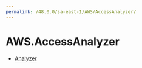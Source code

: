 ```yaml
---
permalink: /48.0.0/sa-east-1/AWS/AccessAnalyzer/
---
```


# AWS.AccessAnalyzer



* [Analyzer](Analyzer.md)